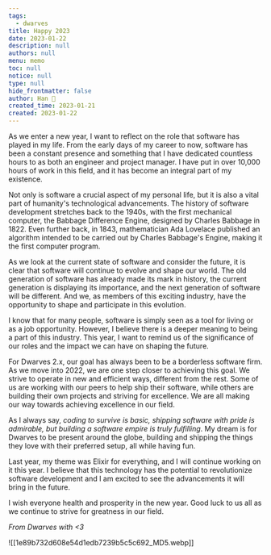 ```yaml
---
tags: 
  - dwarves
title: Happy 2023
date: 2023-01-22
description: null
authors: null
menu: memo
toc: null
notice: null
type: null
hide_frontmatter: false
author: Han 🐸
created_time: 2023-01-21
created: 2023-01-22
---
```


As we enter a new year, I want to reflect on the role that software has played in my life. From the early days of my career to now, software has been a constant presence and something that I have dedicated countless hours to as both an engineer and project manager. I have put in over 10,000 hours of work in this field, and it has become an integral part of my existence.

Not only is software a crucial aspect of my personal life, but it is also a vital part of humanity's technological advancements. The history of software development stretches back to the 1940s, with the first mechanical computer, the Babbage Difference Engine, designed by Charles Babbage in 1822. Even further back, in 1843, mathematician Ada Lovelace published an algorithm intended to be carried out by Charles Babbage's Engine, making it the first computer program.

As we look at the current state of software and consider the future, it is clear that software will continue to evolve and shape our world. The old generation of software has already made its mark in history, the current generation is displaying its importance, and the next generation of software will be different. And we, as members of this exciting industry, have the opportunity to shape and participate in this evolution.

I know that for many people, software is simply seen as a tool for living or as a job opportunity. However, I believe there is a deeper meaning to being a part of this industry. This year, I want to remind us of the significance of our roles and the impact we can have on shaping the future.

For Dwarves 2.x, our goal has always been to be a borderless software firm. As we move into 2022, we are one step closer to achieving this goal. We strive to operate in new and efficient ways, different from the rest. Some of us are working with our peers to help ship their software, while others are building their own projects and striving for excellence. We are all making our way towards achieving excellence in our field.

As I always say, *coding to survive is basic, shipping software with pride is admirable, but building a software empire is truly fulfilling*. My dream is for Dwarves to be present around the globe, building and shipping the things they love with their preferred setup, all while having fun.

Last year, my theme was Elixir for everything, and I will continue working on it this year. I believe that this technology has the potential to revolutionize software development and I am excited to see the advancements it will bring in the future.

I wish everyone health and prosperity in the new year. Good luck to us all as we continue to strive for greatness in our field.

*From Dwarves with <3*


![[1e89b732d608e54d1edb7239b5c5c692_MD5.webp]]
